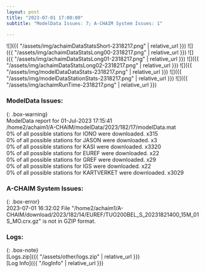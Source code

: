 ```yaml
---
layout: post
title: "2023-07-01 17:00:00"
subtitle: "ModelData Issues: 7; A-CHAIM System Issues: 1"

---
```


![]({{ "/assets/img/achaimDataStatsShort-2318217.png" | relative_url }})
![]({{ "/assets/img/achaimDataStatsLong00-2318217.png" | relative_url }})
![]({{ "/assets/img/achaimDataStatsLong01-2318217.png" | relative_url }})
![]({{ "/assets/img/achaimDataStatsLong02-2318217.png" | relative_url }})
![]({{ "/assets/img/modelDataDataStats-2318217.png" | relative_url }})
![]({{ "/assets/img/modelDataStationStats-2318217.png" | relative_url }})
![]({{ "/assets/img/achaimRunTime-2318217.png" | relative_url }})


### ModelData Issues:  
  
{: .box-warning}  
 ModelData report for 01-Jul-2023 17:15:41   
 /home2/achaim1/A-CHAIM/modelData/2023/182/17/modelData.mat   
 0% of all possible stations for IONO were downloaded. x315   
 0% of all possible stations for JASON were downloaded. x3   
 0% of all possible stations for KASI were downloaded. x3320   
 0% of all possible stations for EUREF were downloaded. x22   
 0% of all possible stations for GREF were downloaded. x29   
 0% of all possible stations for IGS were downloaded. x22   
 0% of all possible stations for KARTVERKET were downloaded. x3029   
  
### A-CHAIM System Issues:  
  
{: .box-error}  
2023-07-01 16:32:02 File "/home2/achaim1/A-CHAIM/download/2023/182/14/EUREF/TUO200BEL_S_20231821400_15M_01S_MO.crx.gz" is not in GZIP format.  

### Logs:  
  
{: .box-note}  
[Logs.zip]({{ "/assets/other/logs.zip" | relative_url }})  
[Log Info]({{ "/logInfo" | relative_url }})  
